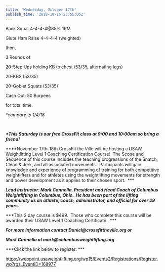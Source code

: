 ```yaml
---
title: 'Wednesday, October 17th'
publish_time: '2018-10-16T23:55:05Z'
---
```


Back Squat 4-4-4-4\@85% 1RM

Glute Ham Raise 4-4-4-4 (weighted)

then,

3 Rounds of:

20-Step Ups holding KB to chest (53/35, alternating legs)

20-KBS (53/35)

20-Goblet Squats (53/35)

Cash Out: 50 Burpees

for total time.

*\*compare to 1/4/18*

 

***\*This Saturday is our free CrossFit class at 9:00 and 10:00am so
bring a friend!***

***\*November 17th-18th CrossFit the Ville will be hosting a USAW
Weightlifting Level 1 Coaching Certification Course!  The Scope and
Sequence of this course includes the teaching progressions of the
Snatch, Clean & Jerk, and all associated movements.  Participants will
gain knowledge and experience of programming of training for both
competitive weightlifters and for athletes using the weightlifting
movements for strength and power development as it applies to their
chosen sport.  ***

***Lead Instructor: Mark Cannella, President and Head Coach of Columbus
Weightlifting in Columbus, Ohio.  He has been part of the lifting
community as an athlete, coach, administrator, and official for over 29
years.***

***This 2 day course is \$499.  Those who complete this course will be
awarded their USAW Level 1 Coaching Certificate.  ***

***For more information contact Daniel\@crossfittheville.org or***

***Mark Cannella at mark\@columbusweightlifting.org.***

***Click the link below to register: ***

<https://webpoint.usaweightlifting.org/wp15/Events2/Registrations/Register.wp?rgs_EventID=168977>

